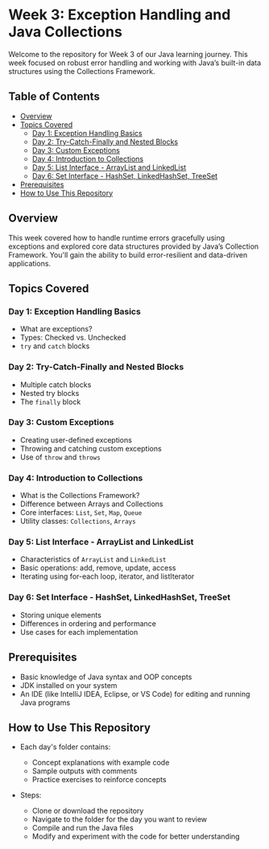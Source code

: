 # Week 3: Exception Handling and Java Collections

Welcome to the repository for Week 3 of our Java learning journey. This week focused on robust error handling and working with Java’s built-in data structures using the Collections Framework.

## Table of Contents

- [Overview](#overview)
- [Topics Covered](#topics-covered)
  - [Day 1: Exception Handling Basics](#day-1-exception-handling-basics)
  - [Day 2: Try-Catch-Finally and Nested Blocks](#day-2-try-catch-finally-and-nested-blocks)
  - [Day 3: Custom Exceptions](#day-3-custom-exceptions)
  - [Day 4: Introduction to Collections](#day-4-introduction-to-collections)
  - [Day 5: List Interface - ArrayList and LinkedList](#day-5-list-interface---arraylist-and-linkedlist)
  - [Day 6: Set Interface - HashSet, LinkedHashSet, TreeSet](#day-6-set-interface---hashset-linkedhashset-treeset)
- [Prerequisites](#prerequisites)
- [How to Use This Repository](#how-to-use-this-repository)

## Overview

This week covered how to handle runtime errors gracefully using exceptions and explored core data structures provided by Java’s Collection Framework. You'll gain the ability to build error-resilient and data-driven applications.

## Topics Covered

### Day 1: Exception Handling Basics
- What are exceptions?
- Types: Checked vs. Unchecked
- `try` and `catch` blocks

### Day 2: Try-Catch-Finally and Nested Blocks
- Multiple catch blocks
- Nested try blocks
- The `finally` block

### Day 3: Custom Exceptions
- Creating user-defined exceptions
- Throwing and catching custom exceptions
- Use of `throw` and `throws`

### Day 4: Introduction to Collections

* What is the Collections Framework?
* Difference between Arrays and Collections
* Core interfaces: `List`, `Set`, `Map`, `Queue`
* Utility classes: `Collections`, `Arrays`

### Day 5: List Interface - ArrayList and LinkedList

* Characteristics of `ArrayList` and `LinkedList`
* Basic operations: add, remove, update, access
* Iterating using for-each loop, iterator, and listIterator

### Day 6: Set Interface - HashSet, LinkedHashSet, TreeSet

* Storing unique elements
* Differences in ordering and performance
* Use cases for each implementation

## Prerequisites

* Basic knowledge of Java syntax and OOP concepts
* JDK installed on your system
* An IDE (like IntelliJ IDEA, Eclipse, or VS Code) for editing and running Java programs

## How to Use This Repository

* Each day's folder contains:

  * Concept explanations with example code
  * Sample outputs with comments
  * Practice exercises to reinforce concepts
* Steps:

  * Clone or download the repository
  * Navigate to the folder for the day you want to review
  * Compile and run the Java files
  * Modify and experiment with the code for better understanding


